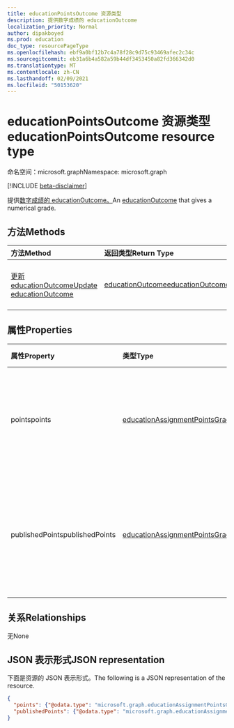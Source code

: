 ```yaml
---
title: educationPointsOutcome 资源类型
description: 提供数字成绩的 educationOutcome
localization_priority: Normal
author: dipakboyed
ms.prod: education
doc_type: resourcePageType
ms.openlocfilehash: ebf9a0bf12b7c4a78f28c9d75c93469afec2c34c
ms.sourcegitcommit: eb31a6b4a582a59b44df3453450a82fd366342d0
ms.translationtype: MT
ms.contentlocale: zh-CN
ms.lasthandoff: 02/09/2021
ms.locfileid: "50153620"
---
```

# <a name="educationpointsoutcome-resource-type"></a><span data-ttu-id="bde33-103">educationPointsOutcome 资源类型</span><span class="sxs-lookup"><span data-stu-id="bde33-103">educationPointsOutcome resource type</span></span>

<span data-ttu-id="bde33-104">命名空间：microsoft.graph</span><span class="sxs-lookup"><span data-stu-id="bde33-104">Namespace: microsoft.graph</span></span>

[!INCLUDE [beta-disclaimer](../../includes/beta-disclaimer.md)]

<span data-ttu-id="bde33-105">提供[数字成绩的 educationOutcome。](educationoutcome.md)</span><span class="sxs-lookup"><span data-stu-id="bde33-105">An [educationOutcome](educationoutcome.md) that gives a numerical grade.</span></span>

## <a name="methods"></a><span data-ttu-id="bde33-106">方法</span><span class="sxs-lookup"><span data-stu-id="bde33-106">Methods</span></span>

| <span data-ttu-id="bde33-107">方法</span><span class="sxs-lookup"><span data-stu-id="bde33-107">Method</span></span>       | <span data-ttu-id="bde33-108">返回类型</span><span class="sxs-lookup"><span data-stu-id="bde33-108">Return Type</span></span> | <span data-ttu-id="bde33-109">说明</span><span class="sxs-lookup"><span data-stu-id="bde33-109">Description</span></span> |
|:-------------|:------------|:------------|
| [<span data-ttu-id="bde33-110">更新 educationOutcome</span><span class="sxs-lookup"><span data-stu-id="bde33-110">Update educationOutcome</span></span>](../api/educationoutcome-update.md) | [<span data-ttu-id="bde33-111">educationOutcome</span><span class="sxs-lookup"><span data-stu-id="bde33-111">educationOutcome</span></span>](educationoutcome.md) | <span data-ttu-id="bde33-112">更新 educationOutcome 对象。</span><span class="sxs-lookup"><span data-stu-id="bde33-112">Update educationOutcome object.</span></span> |

## <a name="properties"></a><span data-ttu-id="bde33-113">属性</span><span class="sxs-lookup"><span data-stu-id="bde33-113">Properties</span></span>

| <span data-ttu-id="bde33-114">属性</span><span class="sxs-lookup"><span data-stu-id="bde33-114">Property</span></span>     | <span data-ttu-id="bde33-115">类型</span><span class="sxs-lookup"><span data-stu-id="bde33-115">Type</span></span>        | <span data-ttu-id="bde33-116">说明</span><span class="sxs-lookup"><span data-stu-id="bde33-116">Description</span></span> |
|:-------------|:------------|:------------|
|<span data-ttu-id="bde33-117">points</span><span class="sxs-lookup"><span data-stu-id="bde33-117">points</span></span>|[<span data-ttu-id="bde33-118">educationAssignmentPointsGrade</span><span class="sxs-lookup"><span data-stu-id="bde33-118">educationAssignmentPointsGrade</span></span>](educationassignmentpointsgrade.md)|<span data-ttu-id="bde33-119">教师为此作业为学生提供的数字等级。</span><span class="sxs-lookup"><span data-stu-id="bde33-119">The numeric grade the teacher has given the student for this assignment.</span></span>|
|<span data-ttu-id="bde33-120">publishedPoints</span><span class="sxs-lookup"><span data-stu-id="bde33-120">publishedPoints</span></span>|[<span data-ttu-id="bde33-121">educationAssignmentPointsGrade</span><span class="sxs-lookup"><span data-stu-id="bde33-121">educationAssignmentPointsGrade</span></span>](educationassignmentpointsgrade.md)|<span data-ttu-id="bde33-122">在将成绩释放给学生时所创建数据点属性的副本。</span><span class="sxs-lookup"><span data-stu-id="bde33-122">A copy of the points property that is made when the grade is released to the student.</span></span>|

## <a name="relationships"></a><span data-ttu-id="bde33-123">关系</span><span class="sxs-lookup"><span data-stu-id="bde33-123">Relationships</span></span>

<span data-ttu-id="bde33-124">无</span><span class="sxs-lookup"><span data-stu-id="bde33-124">None</span></span>

## <a name="json-representation"></a><span data-ttu-id="bde33-125">JSON 表示形式</span><span class="sxs-lookup"><span data-stu-id="bde33-125">JSON representation</span></span>

<span data-ttu-id="bde33-126">下面是资源的 JSON 表示形式。</span><span class="sxs-lookup"><span data-stu-id="bde33-126">The following is a JSON representation of the resource.</span></span>

<!-- {
  "blockType": "resource",
  "optionalProperties": [

  ],
  "@odata.type": "microsoft.graph.educationPointsOutcome",
  "keyProperty": "id"
}-->

```json
{
  "points": {"@odata.type": "microsoft.graph.educationAssignmentPointsGrade"},
  "publishedPoints": {"@odata.type": "microsoft.graph.educationAssignmentPointsGrade"}
}
```

<!-- uuid: 16cd6b66-4b1a-43a1-adaf-3a886856ed98
2019-02-04 14:57:30 UTC -->
<!-- {
  "type": "#page.annotation",
  "description": "educationPointsOutcome resource",
  "keywords": "",
  "section": "documentation",
  "tocPath": ""
}-->

